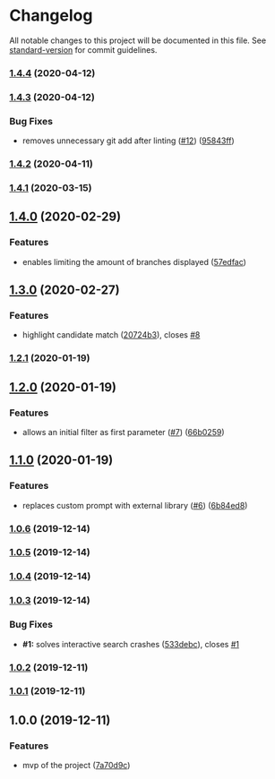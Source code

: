 # Changelog

All notable changes to this project will be documented in this file. See [standard-version](https://github.com/conventional-changelog/standard-version) for commit guidelines.

### [1.4.4](https://github.com/msg-labs/git-branch/compare/v1.4.3...v1.4.4) (2020-04-12)

### [1.4.3](https://github.com/msg-labs/git-branch/compare/v1.4.2...v1.4.3) (2020-04-12)


### Bug Fixes

* removes unnecessary git add after linting ([#12](https://github.com/msg-labs/git-branch/issues/12)) ([95843ff](https://github.com/msg-labs/git-branch/commit/95843ff56045f85acd2eb663bfc590d3cebbafba))

### [1.4.2](https://github.com/msg-labs/git-branch/compare/v1.4.1...v1.4.2) (2020-04-11)

### [1.4.1](https://github.com/msg-labs/git-branch/compare/v1.4.0...v1.4.1) (2020-03-15)

## [1.4.0](https://github.com/msg-labs/git-branch/compare/v1.3.0...v1.4.0) (2020-02-29)


### Features

* enables limiting the amount of branches displayed ([57edfac](https://github.com/msg-labs/git-branch/commit/57edfacb8ea156fc8eb97b021d439098cb2f984b))

## [1.3.0](https://github.com/msg-labs/git-branch/compare/v1.2.1...v1.3.0) (2020-02-27)


### Features

* highlight candidate match ([20724b3](https://github.com/msg-labs/git-branch/commit/20724b3c0326ef6beb1106aa2e8fb15a20576d0b)), closes [#8](https://github.com/msg-labs/git-branch/issues/8)

### [1.2.1](https://github.com/msg-labs/git-branch/compare/v1.2.0...v1.2.1) (2020-01-19)

## [1.2.0](https://github.com/msg-labs/git-branch/compare/v1.1.0...v1.2.0) (2020-01-19)


### Features

* allows an initial filter as first parameter ([#7](https://github.com/msg-labs/git-branch/issues/7)) ([66b0259](https://github.com/msg-labs/git-branch/commit/66b02596618ccb7fbb22506ef9805ee1c8d19224))

## [1.1.0](https://github.com/msg-labs/git-branch/compare/v1.0.6...v1.1.0) (2020-01-19)


### Features

* replaces custom prompt with external library ([#6](https://github.com/msg-labs/git-branch/issues/6)) ([6b84ed8](https://github.com/msg-labs/git-branch/commit/6b84ed8027ba0d8e0df7c12b38fafce26b424467))

### [1.0.6](https://github.com/msg-labs/git-branch/compare/v1.0.5...v1.0.6) (2019-12-14)

### [1.0.5](https://github.com/msg-labs/git-branch/compare/v1.0.4...v1.0.5) (2019-12-14)

### [1.0.4](https://github.com/msg-labs/git-branch/compare/v1.0.3...v1.0.4) (2019-12-14)

### [1.0.3](https://github.com/msg-labs/git-branch/compare/v1.0.2...v1.0.3) (2019-12-14)


### Bug Fixes

* **#1:** solves interactive search crashes ([533debc](https://github.com/msg-labs/git-branch/commit/533debcc752cb7de7fa02b57a92ec4431a64032f)), closes [#1](https://github.com/msg-labs/git-branch/issues/1)

### [1.0.2](https://github.com/msg-labs/git-branch/compare/v1.0.1...v1.0.2) (2019-12-11)

### [1.0.1](https://github.com/msg-labs/git-branch/compare/v1.0.0...v1.0.1) (2019-12-11)

## 1.0.0 (2019-12-11)


### Features

* mvp of the project ([7a70d9c](https://github.com/msg-labs/git-branch/commit/7a70d9c409af110960eb3457aa3c43b7b81ca2cb))
